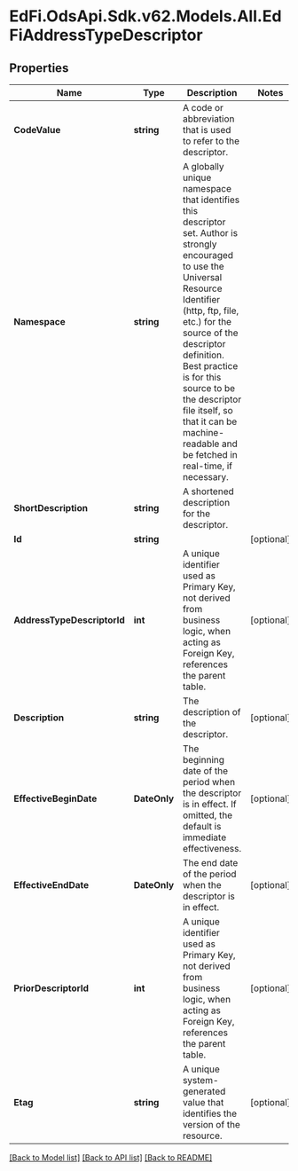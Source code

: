 # EdFi.OdsApi.Sdk.v62.Models.All.EdFiAddressTypeDescriptor

## Properties

Name | Type | Description | Notes
------------ | ------------- | ------------- | -------------
**CodeValue** | **string** | A code or abbreviation that is used to refer to the descriptor. | 
**Namespace** | **string** | A globally unique namespace that identifies this descriptor set. Author is strongly encouraged to use the Universal Resource Identifier (http, ftp, file, etc.) for the source of the descriptor definition. Best practice is for this source to be the descriptor file itself, so that it can be machine-readable and be fetched in real-time, if necessary. | 
**ShortDescription** | **string** | A shortened description for the descriptor. | 
**Id** | **string** |  | [optional] 
**AddressTypeDescriptorId** | **int** | A unique identifier used as Primary Key, not derived from business logic, when acting as Foreign Key, references the parent table. | [optional] 
**Description** | **string** | The description of the descriptor. | [optional] 
**EffectiveBeginDate** | **DateOnly** | The beginning date of the period when the descriptor is in effect. If omitted, the default is immediate effectiveness. | [optional] 
**EffectiveEndDate** | **DateOnly** | The end date of the period when the descriptor is in effect. | [optional] 
**PriorDescriptorId** | **int** | A unique identifier used as Primary Key, not derived from business logic, when acting as Foreign Key, references the parent table. | [optional] 
**Etag** | **string** | A unique system-generated value that identifies the version of the resource. | [optional] 

[[Back to Model list]](../../README.md#documentation-for-models) [[Back to API list]](../../README.md#documentation-for-api-endpoints) [[Back to README]](../../README.md)

